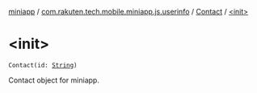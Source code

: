 [miniapp](../../index.md) / [com.rakuten.tech.mobile.miniapp.js.userinfo](../index.md) / [Contact](index.md) / [&lt;init&gt;](./-init-.md)

# &lt;init&gt;

`Contact(id: `[`String`](https://kotlinlang.org/api/latest/jvm/stdlib/kotlin/-string/index.html)`)`

Contact object for miniapp.


